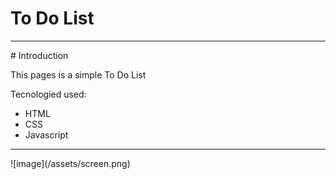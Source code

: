 # To Do List
<hr>
# Introduction

This pages is a simple To Do List

Tecnologied used:
<ul>
<li>HTML</li>
<li>CSS</li>
<li>Javascript</li>
</ul>
<hr>
![image](/assets/screen.png)

